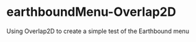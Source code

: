 earthboundMenu-Overlap2D
========================

Using Overlap2D to create a simple test of the Earthbound menu
